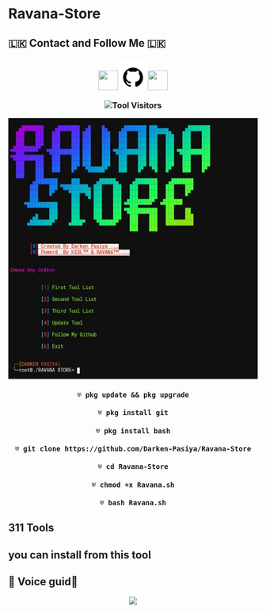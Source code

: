 # Ravana-Store

## 🇱🇰 Contact and Follow Me 🇱🇰

<p><h3 align="center"><a href="http://wa.me/94782002997"><img src="PicsArt_04-10-02.10.09.png" width="40" height="40"></a><a href="https://github.com/Darken-Pasiya"><img src="https://github.com/Darken-Pasiya/Darken-Pasiya/blob/main/git.png" width="60" height="60"></a><a href="https://t.me/DarkenPasiya"><img src="PicsArt_05-11-05.58.55.png" width="40" height="40"></a></p>

![Tool Visitors](https://visitor-badge.glitch.me/badge?page_id=Darken-Pasiya/Ravana-Store&left_color=blueviolet&right_color=brightgreen)

<p align="center"><img src="https://github.com/Darken-Pasiya/Files/blob/main/Screenshot_20211021_094302.jpg" alt="Bt">

`♅ pkg update && pkg upgrade`

`♅ pkg install git`

`♅ pkg install bash`

`♅ git clone https://github.com/Darken-Pasiya/Ravana-Store`

`♅ cd Ravana-Store`

`♅ chmod +x Ravana.sh`

`♅ bash Ravana.sh`

## 311 Tools 

## you can install from this tool

## 🎵 Voice guid🎵

<p align="center">
  <img src="https://readme-typing-svg.herokuapp.com/?color=%23BA00FF&lines=🄷🄴🄻🄻🄾+,;𝗶+𝗮𝗺+𝕯𝖆𝖗𝖐𝖊𝖓+𝕻𝖆𝖘𝖎𝖞𝖆;𝗦𝗶𝗺𝗽𝗹𝗲+𝗣𝗹𝘂𝗴𝗶𝗻;𝗔𝗻𝗱;𝗧𝗼𝗼𝗹+𝗗𝗲𝘃𝗲𝗹𝗼𝗽𝗲𝗿+🛠😎&font=Fira%20Code&center=true&width=250&height=50">

